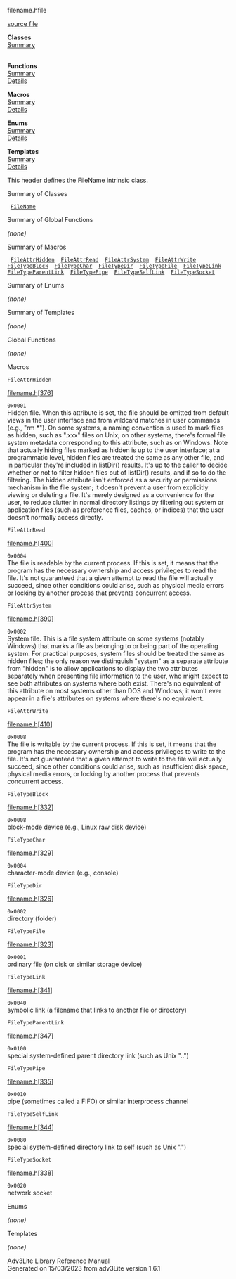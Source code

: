 ---
---
<span class="title">filename.h</span><span class="type">file</span>

[source file](../source/filename.h.html)

**Classes**  
[Summary](#_ClassSummary_)  
 

**Functions**  
[Summary](#_FunctionSummary_)  
[Details](#_Functions_)

**Macros**  
[Summary](#_MacroSummary_)  
[Details](#_Macros_)

**Enums**  
[Summary](#_EnumSummary_)  
[Details](#_Enums_)

**Templates**  
[Summary](#_TemplateSummary_)  
[Details](#_Templates_)

<div class="fdesc">

This header defines the FileName intrinsic class.

</div>

<span id="_ClassSummary_"></span>

<div class="mjhd">

<span class="hdln">Summary of Classes</span>  

</div>

` `[`FileName`](../object/FileName.html)`  `
<span id="FunctionSummary_"></span>

<div class="mjhd">

<span class="hdln">Summary of Global Functions</span>  

</div>

*(none)* <span id="_MacroSummary_"></span>

<div class="mjhd">

<span class="hdln">Summary of Macros</span>  

</div>

` `[`FileAttrHidden`](#FileAttrHidden)`  `[`FileAttrRead`](#FileAttrRead)`  `[`FileAttrSystem`](#FileAttrSystem)`  `[`FileAttrWrite`](#FileAttrWrite)`  `[`FileTypeBlock`](#FileTypeBlock)`  `[`FileTypeChar`](#FileTypeChar)`  `[`FileTypeDir`](#FileTypeDir)`  `[`FileTypeFile`](#FileTypeFile)`  `[`FileTypeLink`](#FileTypeLink)`  `[`FileTypeParentLink`](#FileTypeParentLink)`  `[`FileTypePipe`](#FileTypePipe)`  `[`FileTypeSelfLink`](#FileTypeSelfLink)`  `[`FileTypeSocket`](#FileTypeSocket)`  `

<span id="_EnumSummary_"></span>

<div class="mjhd">

<span class="hdln">Summary of Enums</span>  

</div>

*(none)* <span id="_TemplateSummary_"></span>

<div class="mjhd">

<span class="hdln">Summary of Templates</span>  

</div>

*(none)* <span id="_Functions_"></span>

<div class="mjhd">

<span class="hdln">Global Functions</span>  

</div>

*(none)* <span id="_Macros_"></span>

<div class="mjhd">

<span class="hdln">Macros</span>  

</div>

<span id="FileAttrHidden"></span>

`FileAttrHidden`

[filename.h](../file/filename.h.html)\[[376](../source/filename.h.html#376)\]

<div class="desc">

`0x0001`  
Hidden file. When this attribute is set, the file should be omitted from
default views in the user interface and from wildcard matches in user
commands (e.g., "rm \*"). On some systems, a naming convention is used
to mark files as hidden, such as ".xxx" files on Unix; on other systems,
there's formal file system metadata corresponding to this attribute,
such as on Windows. Note that actually hiding files marked as hidden is
up to the user interface; at a programmatic level, hidden files are
treated the same as any other file, and in particular they're included
in listDir() results. It's up to the caller to decide whether or not to
filter hidden files out of listDir() results, and if so to do the
filtering. The hidden attribute isn't enforced as a security or
permissions mechanism in the file system; it doesn't prevent a user from
explicitly viewing or deleting a file. It's merely designed as a
convenience for the user, to reduce clutter in normal directory listings
by filtering out system or application files (such as preference files,
caches, or indices) that the user doesn't normally access directly.

</div>

<span id="FileAttrRead"></span>

`FileAttrRead`

[filename.h](../file/filename.h.html)\[[400](../source/filename.h.html#400)\]

<div class="desc">

`0x0004`  
The file is readable by the current process. If this is set, it means
that the program has the necessary ownership and access privileges to
read the file. It's not guaranteed that a given attempt to read the file
will actually succeed, since other conditions could arise, such as
physical media errors or locking by another process that prevents
concurrent access.

</div>

<span id="FileAttrSystem"></span>

`FileAttrSystem`

[filename.h](../file/filename.h.html)\[[390](../source/filename.h.html#390)\]

<div class="desc">

`0x0002`  
System file. This is a file system attribute on some systems (notably
Windows) that marks a file as belonging to or being part of the
operating system. For practical purposes, system files should be treated
the same as hidden files; the only reason we distinguish "system" as a
separate attribute from "hidden" is to allow applications to display the
two attributes separately when presenting file information to the user,
who might expect to see both attributes on systems where both exist.
There's no equivalent of this attribute on most systems other than DOS
and Windows; it won't ever appear in a file's attributes on systems
where there's no equivalent.

</div>

<span id="FileAttrWrite"></span>

`FileAttrWrite`

[filename.h](../file/filename.h.html)\[[410](../source/filename.h.html#410)\]

<div class="desc">

`0x0008`  
The file is writable by the current process. If this is set, it means
that the program has the necessary ownership and access privileges to
write to the file. It's not guaranteed that a given attempt to write to
the file will actually succeed, since other conditions could arise, such
as insufficient disk space, physical media errors, or locking by another
process that prevents concurrent access.

</div>

<span id="FileTypeBlock"></span>

`FileTypeBlock`

[filename.h](../file/filename.h.html)\[[332](../source/filename.h.html#332)\]

<div class="desc">

`0x0008`  
block-mode device (e.g., Linux raw disk device)

</div>

<span id="FileTypeChar"></span>

`FileTypeChar`

[filename.h](../file/filename.h.html)\[[329](../source/filename.h.html#329)\]

<div class="desc">

`0x0004`  
character-mode device (e.g., console)

</div>

<span id="FileTypeDir"></span>

`FileTypeDir`

[filename.h](../file/filename.h.html)\[[326](../source/filename.h.html#326)\]

<div class="desc">

`0x0002`  
directory (folder)

</div>

<span id="FileTypeFile"></span>

`FileTypeFile`

[filename.h](../file/filename.h.html)\[[323](../source/filename.h.html#323)\]

<div class="desc">

`0x0001`  
ordinary file (on disk or similar storage device)

</div>

<span id="FileTypeLink"></span>

`FileTypeLink`

[filename.h](../file/filename.h.html)\[[341](../source/filename.h.html#341)\]

<div class="desc">

`0x0040`  
symbolic link (a filename that links to another file or directory)

</div>

<span id="FileTypeParentLink"></span>

`FileTypeParentLink`

[filename.h](../file/filename.h.html)\[[347](../source/filename.h.html#347)\]

<div class="desc">

`0x0100`  
special system-defined parent directory link (such as Unix "..")

</div>

<span id="FileTypePipe"></span>

`FileTypePipe`

[filename.h](../file/filename.h.html)\[[335](../source/filename.h.html#335)\]

<div class="desc">

`0x0010`  
pipe (sometimes called a FIFO) or similar interprocess channel

</div>

<span id="FileTypeSelfLink"></span>

`FileTypeSelfLink`

[filename.h](../file/filename.h.html)\[[344](../source/filename.h.html#344)\]

<div class="desc">

`0x0080`  
special system-defined directory link to self (such as Unix ".")

</div>

<span id="FileTypeSocket"></span>

`FileTypeSocket`

[filename.h](../file/filename.h.html)\[[338](../source/filename.h.html#338)\]

<div class="desc">

`0x0020`  
network socket

</div>

<span id="_Enums_"></span>

<div class="mjhd">

<span class="hdln">Enums</span>  

</div>

*(none)* <span id="_Templates_"></span>

<div class="mjhd">

<span class="hdln">Templates</span>  

</div>

*(none)*

<div class="ftr">

Adv3Lite Library Reference Manual  
Generated on 15/03/2023 from adv3Lite version 1.6.1

</div>
